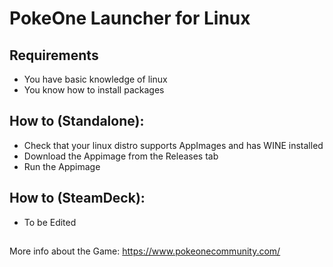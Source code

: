 # PokeOne Launcher for Linux


## Requirements
- You have basic knowledge of linux
- You know how to install packages




## How to (Standalone):
- Check that your linux distro supports AppImages and has WINE installed
- Download the Appimage from the Releases tab
- Run the Appimage

## How to (SteamDeck):
- To be Edited

##
More info about the Game:
https://www.pokeonecommunity.com/
